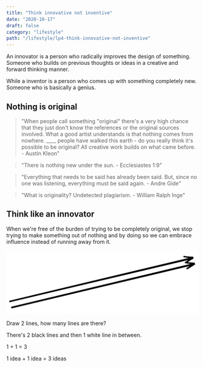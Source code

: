 ```yaml
---
title: "Think innovative not inventive"
date: "2020-10-17"
draft: false
category: "lifestyle"
path: "/lifestyle/lp4-think-innovative-not-inventive"
---
```


An innovator is a person who radically improves the design of something. Someone who builds on previous thoughts or ideas in a creative and forward thinking manner.

While a inventor is a person who comes up with something completely new. Someone who is basically a genius.

## Nothing is original

> "When people call something "original" there's a very high chance that they just don't know the references or the original sources involved. What a good artist understands is that nothing comes from nowhere. \_\_\_\_ people have walked this earth - do you really think it's possible to be original? All creative work builds on what came before. - Austin Kleon"

> "There is nothing new under the sun. - Ecclesiastes 1:9"

> "Everything that needs to be said has already been said. But, since no one was listening, everything must be said again. - Andre Gide"

> "What is originality? Undetected plagiarism. - William Ralph Inge"

## Think like an innovator

When we're free of the burden of trying to be completely original, we stop trying to make something out of nothing and by doing so we can embrace influence instead of running away from it.

![think-innovative-not-inventive.png](../assets/think-innovative-not-inventive.png)

Draw 2 lines, how many lines are there?

There's 2 black lines and then 1 white line in between.

1 + 1 = 3

1 idea + 1 idea = 3 ideas
